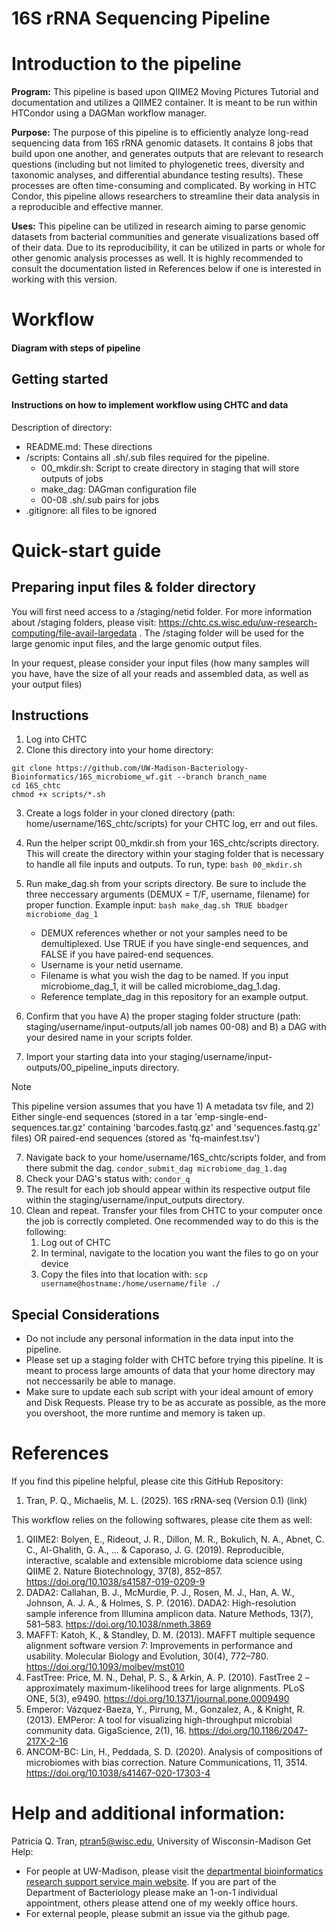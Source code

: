 # 16S rRNA Sequencing Pipeline

# Introduction to the pipeline
**Program:** This pipeline is based upon QIIME2 Moving Pictures Tutorial and documentation and utilizes a QIIME2 container. It is meant to be run within HTCondor using a DAGMan workflow manager.

**Purpose:** The purpose of this pipeline is to efficiently analyze long-read sequencing data from 16S rRNA genomic datasets. It contains 8 jobs that build upon one another, and generates outputs that are relevant to research questions (including but not limited to phylogenetic trees, diversity and taxonomic analyses, and differential abundance testing results). These processes are often time-consuming and complicated. By working in HTC Condor, this pipeline allows researchers to streamline their data analysis in a reproducible and effective manner.
 
**Uses:** This pipeline can be utilized in research aiming to parse genomic datasets from bacterial communities and generate visualizations based off of their data. Due to its reproducibility, it can be utilized in parts or whole for other genomic analysis processes as well. It is highly recommended to consult the documentation listed in References below if one is interested in working with this version.

# Workflow
#### Diagram with steps of pipeline

## Getting started
#### Instructions on how to implement workflow using CHTC and data
Description of directory:
* README.md: These directions
* /scripts: Contains all .sh/.sub files required for the pipeline.
  * 00_mkdir.sh: Script to create directory in staging that will store outputs of jobs
  * make_dag: DAGman configuration file
  * 00-08 .sh/.sub pairs for jobs
* .gitignore: all files to be ignored

# Quick-start guide
## Preparing input files & folder directory
You will first need access to a /staging/netid folder. For more information about /staging folders, please visit: https://chtc.cs.wisc.edu/uw-research-computing/file-avail-largedata . The /staging folder will be used for the large genomic input files, and the large genomic output files.

In your request, please consider your input files (how many samples will you have, have the size of all your reads and assembled data, as well as your output files)

## Instructions
1. Log into CHTC
2. Clone this directory into your home directory: 
```
git clone https://github.com/UW-Madison-Bacteriology-Bioinformatics/16S_microbiome_wf.git --branch branch_name
cd 16S_chtc
chmod +x scripts/*.sh
```
3. Create a logs folder in your cloned directory (path: home/username/16S_chtc/scripts) for your CHTC log, err and out files.
 
4. Run the helper script 00_mkdir.sh from your 16S_chtc/scripts directory. This will create the directory within your staging folder that is necessary to handle all file inputs and outputs. To run, type: ``` bash 00_mkdir.sh ```

5. Run make_dag.sh from your scripts directory. Be sure to include the three neccessary arguments (DEMUX = T/F, username, filename) for proper function. Example input:
   ``` bash make_dag.sh TRUE bbadger microbiome_dag_1 ```
    * DEMUX references whether or not your samples need to be demultiplexed. Use TRUE if you have single-end sequences, and FALSE if you have paired-end sequences.
    * Username is your netid username.
    * Filename is what you wish the dag to be named. If you input microbiome_dag_1, it will be called microbiome_dag_1.dag.
    * Reference template_dag in this repository for an example output.

7. Confirm that you have A) the proper staging folder structure (path: staging/username/input-outputs/all job names 00-08) and B) a DAG with your desired name in your scripts folder.

8. Import your starting data into your staging/username/input-outputs/00_pipeline_inputs directory.

>[!NOTE]
> This pipeline version assumes that you have 1) A metadata tsv file, and 2) Either single-end sequences (stored in a tar 'emp-single-end-sequences.tar.gz' containing 'barcodes.fastq.gz' and 'sequences.fastq.gz' files) OR paired-end sequences (stored as 'fq-mainfest.tsv')

7. Navigate back to your home/username/16S_chtc/scripts folder, and from there submit the dag.
  ``` condor_submit_dag microbiome_dag_1.dag ```
8. Check your DAG's status with:
  ``` condor_q ```
9. The result for each job should appear within its respective output file within the staging/username/input_outputs directory.
10. Clean and repeat. Transfer your files from CHTC to your computer once the job is correctly completed. One recommended way to do this is the following:
    1. Log out of CHTC
    2. In terminal, navigate to the location you want the files to go on your device
    3. Copy the files into that location with:
       ``` scp username@hostname:/home/username/file ./ ```

## Special Considerations
* Do not include any personal information in the data input into the pipeline.
* Please set up a staging folder with CHTC before trying this pipeline. It is meant to process large amounts of data that your home directory may not neccessarily be able to manage.
* Make sure to update each sub script with your ideal amount of emory and Disk Requests. Please try to be as accurate as possible, as the more you overshoot, the more runtime and memory is taken up.

# References
If you find this pipeline helpful, please cite this GitHub Repository:
1. Tran, P. Q., Michaelis, M. L. (2025). 16S rRNA-seq (Version 0.1) (link)

This workflow relies on the following softwares, please cite them as well:
 
1. QIIME2: Bolyen, E., Rideout, J. R., Dillon, M. R., Bokulich, N. A., Abnet, C. C., Al-Ghalith, G. A., ... & Caporaso, J. G. (2019). Reproducible, interactive, scalable and extensible microbiome data science using QIIME 2. Nature Biotechnology, 37(8), 852–857. https://doi.org/10.1038/s41587-019-0209-9
2. DADA2: Callahan, B. J., McMurdie, P. J., Rosen, M. J., Han, A. W., Johnson, A. J. A., & Holmes, S. P. (2016). DADA2: High-resolution sample inference from Illumina amplicon data. Nature Methods, 13(7), 581–583. https://doi.org/10.1038/nmeth.3869
3. MAFFT: Katoh, K., & Standley, D. M. (2013). MAFFT multiple sequence alignment software version 7: Improvements in performance and usability. Molecular Biology and Evolution, 30(4), 772–780. https://doi.org/10.1093/molbev/mst010
4. FastTree: Price, M. N., Dehal, P. S., & Arkin, A. P. (2010). FastTree 2 – approximately maximum-likelihood trees for large alignments. PLoS ONE, 5(3), e9490. https://doi.org/10.1371/journal.pone.0009490
5. Emperor: Vázquez-Baeza, Y., Pirrung, M., Gonzalez, A., & Knight, R. (2013). EMPeror: A tool for visualizing high-throughput microbial community data. GigaScience, 2(1), 16. https://doi.org/10.1186/2047-217X-2-16
6. ANCOM-BC: Lin, H., Peddada, S. D. (2020). Analysis of compositions of microbiomes with bias correction. Nature Communications, 11, 3514. https://doi.org/10.1038/s41467-020-17303-4

# Help and additional information:
Patricia Q. Tran, ptran5@wisc.edu, University of Wisconsin-Madison Get Help:
- For people at UW-Madison, please visit the [departmental bioinformatics research support service main website](https://bioinformatics.bact.wisc.edu/). If you are part of the Department of Bacteriology please make an 1-on-1 individual appointment, others please attend one of my weekly office hours.
- For external people, please submit an issue via the github page.

